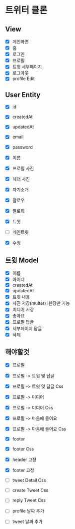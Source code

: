 # 트위터 클론

 ## View

- [x] 메인화면
- [x] 홈
- [x] 로그인
- [x] 프로필
- [x] 트윗 세부페이지
- [x] 로그아웃
- [x] profile Edit

 ## User Entity
 - [x] id
 - [x] createdAt
 - [x] updatedAt
 - [x] email
 - [x] password

 - [x] 이름
 - [x] 프로필 사진
 - [x] 헤더 사진
 - [x] 자기소개
 - [x] 팔로우
 - [x] 팔로워
 - [x] 트윗
 - [ ] 메인트윗
 - [x] 수정

 ## 트윗 Model
 - [x] 이름
 - [x] 아이디
 - [x] createdAt
 - [x] updatedAt
 - [x] 트윗 내용
 - [x] 사진 저장(multer) !한장만 가능
 - [x] 미디어 저장
 - [x] 좋아요
 - [x] 프로필 답글
 - [x] 세부페이지 답글
 - [x] 삭제

## 해야할것
 - [x] 프로필  
 - [x] 프로필 -> 트윗 및 답글
 - [x] 프로필 -> 트윗 및 답글 Css
 - [x] 프로필 -> 미디어
 - [x] 프로필 -> 미디어 Css
 - [X] 프로필 -> 마음에 들어요
 - [x] 프로필 -> 마음에 들어요 Css
 - [x] footer
 - [x] footer Css
 - [x] header 고정
 - [x] footer 고정
 - [ ] tweet Detail Css


 - [ ] create Tweet Css
 - [ ] reply Tweet Css
 - [ ] profile 날짜 추가
 - [ ] tweet 날짜 추가